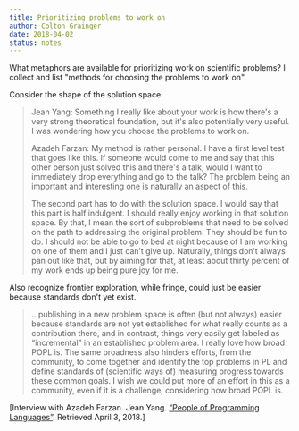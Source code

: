 ```yaml
---
title: Prioritizing problems to work on
author: Colton Grainger
date: 2018-04-02
status: notes
---
```


What metaphors are available for prioritizing work on scientific problems? I
collect and list "methods for choosing the problems to work on".

Consider the shape of the solution space. 

> Jean Yang: Something I really like about your work is how there's a very strong theoretical foundation, but it's also potentially very useful. I was wondering how you choose the problems to work on.
> 
> Azadeh Farzan: My method is rather personal. I have a first level test that goes like this. If someone would come to me and say that this other person just solved this and there's a talk, would I want to immediately drop everything and go to the talk? The problem being an important and interesting one is naturally an aspect of this.
> 
> The second part has to do with the solution space. I would say that this part is half indulgent. I should really enjoy working in that solution space. By that, I mean the sort of subproblems that need to be solved on the path to addressing the original problem. They should be fun to do. I should not be able to go to bed at night because of I am working on one of them and I just can’t give up. Naturally, things don’t always pan out like that, but by aiming for that, at least about thirty percent of my work ends up being pure joy for me.

Also recognize frontier exploration, while fringe, could just be easier
because standards don't yet exist.

> ...publishing in a new problem space is often (but not always) easier because standards are not yet established for what really counts as a contribution there, and in contrast, things very easily get labeled as “incremental” in an established problem area. I really love how broad POPL is. The same broadness also hinders efforts, from the community, to come together and identify the top problems in PL and define standards of (scientific ways of) measuring progress towards these common goals. I wish we could put more of an effort in this as a community, even if it is a challenge, considering how broad POPL is.

[Interview with Azadeh Farzan. Jean Yang. [“People of Programming Languages”](https://www.cs.cmu.edu/~popl-interviews/farzan.html). Retrieved April 3, 2018.]
